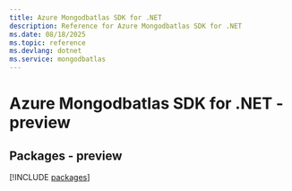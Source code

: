 ```yaml
---
title: Azure Mongodbatlas SDK for .NET
description: Reference for Azure Mongodbatlas SDK for .NET
ms.date: 08/18/2025
ms.topic: reference
ms.devlang: dotnet
ms.service: mongodbatlas
---
```

# Azure Mongodbatlas SDK for .NET - preview
## Packages - preview
[!INCLUDE [packages](mongodbatlas-index.md)]